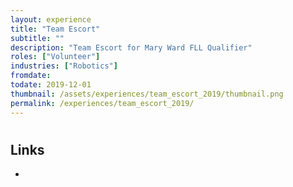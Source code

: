 ```yaml
---
layout: experience
title: "Team Escort"
subtitle: ""
description: "Team Escort for Mary Ward FLL Qualifier"
roles: ["Volunteer"]
industries: ["Robotics"]
fromdate: 
todate: 2019-12-01
thumbnail: /assets/experiences/team_escort_2019/thumbnail.png
permalink: /experiences/team_escort_2019/
---
```


#

## Links

-
